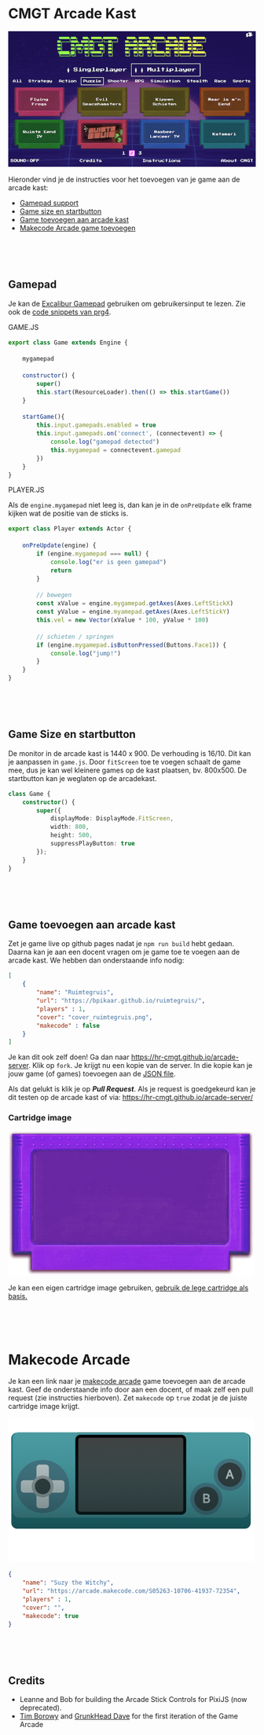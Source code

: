 # CMGT Arcade Kast

![screenshot](./screenshot.png)

Hieronder vind je de instructies voor het toevoegen van je game aan de arcade kast:

- [Gamepad support](#gamepad)
- [Game size en startbutton](#game-size-en-startbutton)
- [Game toevoegen aan arcade kast](#game-toevoegen-aan-arcade-kast)
- [Makecode Arcade game toevoegen](#makecode-arcade)

<br>
<br>
<br>

## Gamepad

Je kan de [Excalibur Gamepad](https://excaliburjs.com/docs/gamepad) gebruiken om gebruikersinput te lezen. Zie ook de [code snippets van prg4](https://github.com/HR-CMGT/PRG04-2023-2024/blob/main/snippets/gamepad.md).

GAME.JS

```javascript
export class Game extends Engine {

    mygamepad

    constructor() {
        super()
        this.start(ResourceLoader).then(() => this.startGame())
    }

    startGame(){
        this.input.gamepads.enabled = true
        this.input.gamepads.on('connect', (connectevent) => {
            console.log("gamepad detected")
            this.mygamepad = connectevent.gamepad
        })
    }
}
```
PLAYER.JS 

Als de `engine.mygamepad` niet leeg is, dan kan je in de `onPreUpdate` elk frame kijken wat de positie van de sticks is.

```javascript
export class Player extends Actor {

    onPreUpdate(engine) {
        if (engine.mygamepad === null) {
            console.log("er is geen gamepad")
            return
        }

        // bewegen
        const xValue = engine.mygamepad.getAxes(Axes.LeftStickX)
        const yValue = engine.myamepad.getAxes(Axes.LeftStickY)
        this.vel = new Vector(xValue * 100, yValue * 100)

        // schieten / springen
        if (engine.mygamepad.isButtonPressed(Buttons.Face1)) {
            console.log("jump!")
        }
    }
}
```

<br>
<Br>
<br>

## Game Size en startbutton

De monitor in de arcade kast is 1440 x 900. De verhouding is 16/10. Dit kan je aanpassen in `game.js`. Door `fitScreen` toe te voegen schaalt de game mee, dus je kan wel kleinere games op de kast plaatsen, bv. 800x500. De startbutton kan je weglaten op de arcadekast.

```typescript
class Game {
    constructor() {
        super({
            displayMode: DisplayMode.FitScreen,
            width: 800, 
            height: 500,
            suppressPlayButton: true
        });
    }
}
```
<br>
<Br>
<br>

## Game toevoegen aan arcade kast

Zet je game live op github pages nadat je `npm run build` hebt gedaan. Daarna kan je aan een docent vragen om je game toe te voegen aan de arcade kast. We hebben dan onderstaande info nodig:

```json
[
    {
        "name": "Ruimtegruis",
        "url": "https://bpikaar.github.io/ruimtegruis/",
        "players" : 1,
        "cover": "cover_ruimtegruis.png",
        "makecode" : false
    }
]
```
Je kan dit ook zelf doen! Ga dan naar https://hr-cmgt.github.io/arcade-server. Klik op `fork`. Je krijgt nu een kopie van de server. In die kopie kan je jouw game (of games) toevoegen aan de [JSON file](https://hr-cmgt.github.io/arcade-server/data/games.json).

Als dat gelukt is klik je op ***Pull Request***. Als je request is goedgekeurd kan je dit testen op de arcade kast of via:  https://hr-cmgt.github.io/arcade-server/

### Cartridge image

![screenshot](./cart.png)

Je kan een eigen cartridge image gebruiken, [gebruik de lege cartridge als basis.](./cart.png) 

<br>
<br>
<br>


# Makecode Arcade

Je kan een link naar je [makecode arcade](https://arcade.makecode.com) game toevoegen aan de arcade kast. Geef de onderstaande info door aan een docent, of maak zelf een pull request (zie instructies hierboven). Zet `makecode` op `true` zodat je de juiste cartridge image krijgt.

![screenshot](./cart-makecode.png)

```json
{
    "name": "Suzy the Witchy",
    "url": "https://arcade.makecode.com/S05263-10706-41937-72354",
    "players" : 1,
    "cover": "",
    "makecode": true
}
```

<br>
<br>
<br>

## Credits

- Leanne and Bob for building the Arcade Stick Controls for PixiJS (now deprecated).
- [Tim Borowy](https://github.com/TimBorowy) and [GrunkHead Dave](https://github.com/Grunkhead) for the first iteration of the Game Arcade

